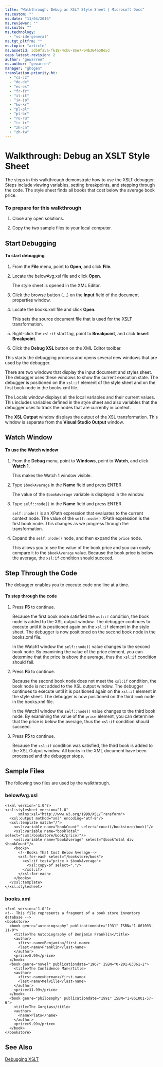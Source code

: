 ```yaml
---
title: "Walkthrough: Debug an XSLT Style Sheet | Microsoft Docs"
ms.custom: ""
ms.date: "11/04/2016"
ms.reviewer: ""
ms.suite: ""
ms.technology: 
  - "vs-ide-general"
ms.tgt_pltfrm: ""
ms.topic: "article"
ms.assetid: 3db9fa5a-f619-4cb6-86e7-64b364e58e5d
caps.latest.revision: 2
author: "gewarren"
ms.author: "gewarren"
manager: "ghogen"
translation.priority.ht: 
  - "cs-cz"
  - "de-de"
  - "es-es"
  - "fr-fr"
  - "it-it"
  - "ja-jp"
  - "ko-kr"
  - "pl-pl"
  - "pt-br"
  - "ru-ru"
  - "tr-tr"
  - "zh-cn"
  - "zh-tw"
---
```

# Walkthrough: Debug an XSLT Style Sheet
The steps in this walkthrough demonstrate how to use the XSLT debugger. Steps include viewing variables, setting breakpoints, and stepping through the code. The style sheet finds all books that cost below the average book price.  
  
### To prepare for this walkthrough  
  
1.  Close any open solutions.  
  
2.  Copy the two sample files to your local computer.  
  
## Start Debugging  
  
#### To start debugging  
  
1.  From the **File** menu, point to **Open**, and click **File**.  
  
2.  Locate the belowAvg.xsl file and click **Open**.  
  
     The style sheet is opened in the XML Editor.  
  
3.  Click the browse button (**...**) on the **Input** field of the document properties window.  
  
4.  Locate the books.xml file and click **Open**.  
  
     This sets the source document file that is used for the XSLT transformation.  
  
5.  Right-click the `xsl:if` start tag, point to **Breakpoint**, and click **Insert Breakpoint**.  
  
6.  Click the **Debug XSL** button on the XML Editor toolbar.  
  
 This starts the debugging process and opens several new windows that are used by the debugger.  
  
 There are two windows that display the input document and styles sheet. The debugger uses these windows to show the current execution state. The debugger is positioned on the `xsl:if` element of the style sheet and on the first book node in the books.xml file.  
  
 The Locals window displays all the local variables and their current values. This includes variables defined in the style sheet and also variables that the debugger uses to track the nodes that are currently in context.  
  
 The **XSL Output** window displays the output of the XSL transformation. This window is separate from the **Visual Studio Output** window.  
  
## Watch Window  
  
#### To use the Watch window  
  
1.  From the **Debug** menu, point to **Windows**, point to **Watch**, and click **Watch 1**.  
  
     This makes the Watch 1 window visible.  
  
2.  Type `$bookAverage` in the **Name** field and press ENTER.  
  
     The value of the `$bookAverage` variable is displayed in the window.  
  
3.  Type `self::node()` in the **Name** field and press ENTER.  
  
     `self::node()` is an XPath expression that evaluates to the current context node. The value of the `self::node()` XPath expression is the first book node. This changes as we progress through the transformation.  
  
4.  Expand the `self::node()` node, and then expand the `price` node.  
  
     This allows you to see the value of the book price and you can easily compare it to the `$bookAverage` value. Because the book price is below the average, the `xsl:if` condition should succeed.  
  
## Step Through the Code  
 The debugger enables you to execute code one line at a time.  
  
#### To step through the code  
  
1.  Press **F5** to continue.  
  
     Because the first book node satisfied the `xsl:if` condition, the book node is added to the XSL output window. The debugger continues to execute until it is positioned again on the `xsl:if` element in the style sheet. The debugger is now positioned on the second book node in the books.xml file.  
  
     In the Watch1 window the `self::node()` value changes to the second book node. By examining the value of the price element, you can determine that the price is above the average, thus the `xsl:if` condition should fail.  
  
2.  Press **F5** to continue.  
  
     Because the second book node does not meet the `xsl:if` condition, the book node is not added to the XSL output window. The debugger continues to execute until it is positioned again on the `xsl:if` element in the style sheet. The debugger is now positioned on the third `book` node in the books.xml file.  
  
     In the Watch1 window the `self::node()` value changes to the third book node. By examining the value of the `price` element, you can determine that the price is below the average, thus the `xsl:if` condition should succeed.  
  
3.  Press **F5** to continue.  
  
     Because the `xsl:if` condition was satisfied, the third book is added to the XSL Output window. All books in the XML document have been processed and the debugger stops.  
  
## Sample Files  
 The following two files are used by the walkthrough.  
  
### belowAvg.xsl  
  
```  
<?xml version='1.0'?>  
<xsl:stylesheet version="1.0"  
      xmlns:xsl="http://www.w3.org/1999/XSL/Transform">  
  <xsl:output method="xml" encoding="utf-8"/>  
  <xsl:template match="/">  
    <xsl:variable name="bookCount" select="count(/bookstore/book)"/>  
    <xsl:variable name="bookTotal" select="sum(/bookstore/book/price)"/>  
    <xsl:variable name="bookAverage" select="$bookTotal div $bookCount"/>  
    <books>  
      <!--Books That Cost Below Average-->  
      <xsl:for-each select="/bookstore/book">  
        <xsl:if test="price < $bookAverage">  
          <xsl:copy-of select="."/>  
        </xsl:if>  
      </xsl:for-each>  
    </books>  
  </xsl:template>  
</xsl:stylesheet>  
```  
  
### books.xml  
  
```  
<?xml version='1.0'?>  
<!-- This file represents a fragment of a book store inventory database -->  
<bookstore>  
  <book genre="autobiography" publicationdate="1981" ISBN="1-861003-11-0">  
    <title>The Autobiography of Benjamin Franklin</title>  
    <author>  
      <first-name>Benjamin</first-name>  
      <last-name>Franklin</last-name>  
    </author>  
    <price>8.99</price>  
  </book>  
  <book genre="novel" publicationdate="1967" ISBN="0-201-63361-2">  
    <title>The Confidence Man</title>  
    <author>  
      <first-name>Herman</first-name>  
      <last-name>Melville</last-name>  
    </author>  
    <price>11.99</price>  
  </book>  
  <book genre="philosophy" publicationdate="1991" ISBN="1-861001-57-6">  
    <title>The Gorgias</title>  
    <author>  
      <name>Plato</name>  
    </author>  
    <price>9.99</price>  
  </book>  
</bookstore>  
```  
  
## See Also  
 [Debugging XSLT](../xml-tools/debugging-xslt.md)